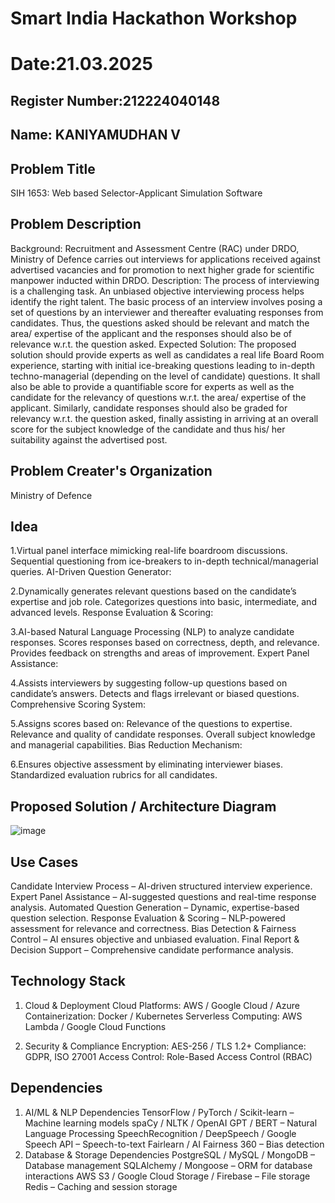 # Smart India Hackathon Workshop
# Date:21.03.2025
## Register Number:212224040148
## Name: KANIYAMUDHAN V
## Problem Title
SIH 1653: Web based Selector-Applicant Simulation Software
## Problem Description
Background: Recruitment and Assessment Centre (RAC) under DRDO, Ministry of Defence carries out interviews for applications received against advertised vacancies and for promotion to next higher grade for scientific manpower inducted within DRDO. Description: The process of interviewing is a challenging task. An unbiased objective interviewing process helps identify the right talent. The basic process of an interview involves posing a set of questions by an interviewer and thereafter evaluating responses from candidates. Thus, the questions asked should be relevant and match the area/ expertise of the applicant and the responses should also be of relevance w.r.t. the question asked. Expected Solution: The proposed solution should provide experts as well as candidates a real life Board Room experience, starting with initial ice-breaking questions leading to in-depth techno-managerial (depending on the level of candidate) questions. It shall also be able to provide a quantifiable score for experts as well as the candidate for the relevancy of questions w.r.t. the area/ expertise of the applicant. Similarly, candidate responses should also be graded for relevancy w.r.t. the question asked, finally assisting in arriving at an overall score for the subject knowledge of the candidate and thus his/ her suitability against the advertised post.

## Problem Creater's Organization
Ministry of Defence

## Idea

1.Virtual panel interface mimicking real-life boardroom discussions.
Sequential questioning from ice-breakers to in-depth technical/managerial queries.
AI-Driven Question Generator:

2.Dynamically generates relevant questions based on the candidate’s expertise and job role.
Categorizes questions into basic, intermediate, and advanced levels.
Response Evaluation & Scoring:

3.AI-based Natural Language Processing (NLP) to analyze candidate responses.
Scores responses based on correctness, depth, and relevance.
Provides feedback on strengths and areas of improvement.
Expert Panel Assistance:

4.Assists interviewers by suggesting follow-up questions based on candidate’s answers.
Detects and flags irrelevant or biased questions.
Comprehensive Scoring System:

5.Assigns scores based on:
Relevance of the questions to expertise.
Relevance and quality of candidate responses.
Overall subject knowledge and managerial capabilities.
Bias Reduction Mechanism:

6.Ensures objective assessment by eliminating interviewer biases.
Standardized evaluation rubrics for all candidates.

## Proposed Solution / Architecture Diagram
![image](https://github.com/user-attachments/assets/75b5764b-c052-4b1e-bbb0-f5c8be77c189)


## Use Cases
Candidate Interview Process – AI-driven structured interview experience.
Expert Panel Assistance – AI-suggested questions and real-time response analysis.
Automated Question Generation – Dynamic, expertise-based question selection.
Response Evaluation & Scoring – NLP-powered assessment for relevance and correctness.
Bias Detection & Fairness Control – AI ensures objective and unbiased evaluation.
Final Report & Decision Support – Comprehensive candidate performance analysis.


## Technology Stack
1. Cloud & Deployment
Cloud Platforms: AWS / Google Cloud / Azure
Containerization: Docker / Kubernetes
Serverless Computing: AWS Lambda / Google Cloud Functions

2. Security & Compliance
Encryption: AES-256 / TLS 1.2+
Compliance: GDPR, ISO 27001
Access Control: Role-Based Access Control (RBAC)


## Dependencies
1. AI/ML & NLP Dependencies
TensorFlow / PyTorch / Scikit-learn – Machine learning models
spaCy / NLTK / OpenAI GPT / BERT – Natural Language Processing
SpeechRecognition / DeepSpeech / Google Speech API – Speech-to-text
Fairlearn / AI Fairness 360 – Bias detection
2. Database & Storage Dependencies
PostgreSQL / MySQL / MongoDB – Database management
SQLAlchemy / Mongoose – ORM for database interactions
AWS S3 / Google Cloud Storage / Firebase – File storage
Redis – Caching and session storage

